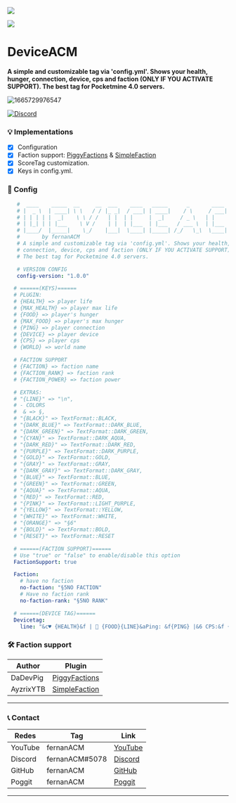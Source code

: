 [![](https://poggit.pmmp.io/shield.state/DeviceACM)](https://poggit.pmmp.io/p/DeviceACM)

[![](https://poggit.pmmp.io/shield.api/DeviceACM)](https://poggit.pmmp.io/p/DeviceACM)

# DeviceACM

**A simple and customizable tag via 'config.yml'. Shows your health, hunger, connection, device, cps and faction (ONLY IF YOU ACTIVATE SUPPORT). The best tag for Pocketmine 4.0 servers.**

![1665729976547](https://user-images.githubusercontent.com/83558341/195784419-7efde11a-f0f0-4dc2-ad3c-69616cbfb611.png)

<a href="https://discord.gg/YyE9XFckqb"><img src="https://img.shields.io/discord/837701868649709568?label=discord&color=7289DA&logo=discord" alt="Discord" /></a>

### 💡 Implementations
* [X] Configuration
* [x] Faction support: [PiggyFactions](https://github.com/DaPigGuy/PiggyFactions) & [SimpleFaction](https://github.com/AyzrixYTB/SimpleFaction)
* [x] ScoreTag customization.
* [x] Keys in config.yml.

### 💾 Config 
```yaml
   #  ____    _____  __     __  ___    ____   _____      _       ____   __  __ 
   # |  _ \  | ____| \ \   / / |_ _|  / ___| | ____|    / \     / ___| |  \/  |
   # | | | | |  _|    \ \ / /   | |  | |     |  _|     / _ \   | |     | |\/| |
   # | |_| | | |___    \ V /    | |  | |___  | |___   / ___ \  | |___  | |  | |
   # |____/  |_____|    \_/    |___|  \____| |_____| /_/   \_\  \____| |_|  |_|
   #       by fernanACM
   # A simple and customizable tag via 'config.yml'. Shows your health, hunger, 
   # connection, device, cps and faction (ONLY IF YOU ACTIVATE SUPPORT). 
   # The best tag for Pocketmine 4.0 servers.

   # VERSION CONFIG
   config-version: "1.0.0"

  # ======(KEYS)======
  # PLUGIN:
  # {HEALTH} => player life
  # {MAX_HEALTH} => player max life
  # {FOOD} => player's hunger
  # {MAX_FOOD} => player's max hunger
  # {PING} => player connection
  # {DEVICE} => player device
  # {CPS} => player cps
  # {WORLD} => world name

  # FACTION SUPPORT
  # {FACTION} => faction name
  # {FACTION_RANK} => faction rank
  # {FACTION_POWER} => faction power

  # EXTRAS:
  # "{LINE}" => "\n",
  # - COLORS
  #  & => §,
  # "{BLACK}" => TextFormat::BLACK,
  # "{DARK_BLUE}" => TextFormat::DARK_BLUE,
  # "{DARK_GREEN}" => TextFormat::DARK_GREEN,
  # "{CYAN}" => TextFormat::DARK_AQUA,
  # "{DARK_RED}" => TextFormat::DARK_RED,
  # "{PURPLE}" => TextFormat::DARK_PURPLE,
  # "{GOLD}" => TextFormat::GOLD,
  # "{GRAY}" => TextFormat::GRAY,
  # "{DARK_GRAY}" => TextFormat::DARK_GRAY,
  # "{BLUE}" => TextFormat::BLUE,
  # "{GREEN}" => TextFormat::GREEN,
  # "{AQUA}" => TextFormat::AQUA,
  # "{RED}" => TextFormat::RED,
  # "{PINK}" => TextFormat::LIGHT_PURPLE,
  # "{YELLOW}" => TextFormat::YELLOW,
  # "{WHITE}" => TextFormat::WHITE,
  # "{ORANGE}" => "§6"
  # "{BOLD}" => TextFormat::BOLD,
  # "{RESET}" => TextFormat::RESET

  # ======(FACTION SUPPORT)======
  # Use "true" or "false" to enable/disable this option
  FactionSupport: true

  Faction:
    # have no faction
    no-faction: "§5NO FACTION"
    # Have no faction rank
    no-faction-rank: "§5NO RANK"

  # ======(DEVICE TAG)======
  Devicetag:
    line: "&c♥ {HEALTH}&f |  {FOOD}{LINE}&aPing: &f{PING} |&6 CPS:&f {CPS} |&b {DEVICE}{LINE}&cFaction: &a{FACTION}&f | &cPower:&a {FACTION_POWER}&f | &cRank:&a    {FACTION_RANK}"
```
### 🛠 Faction support
| Author | Plugin |
| -------|---------|
| DaDevPig | [PiggyFactions](https://github.com/DaPigGuy/PiggyFactions) |
| AyzrixYTB | [SimpleFaction](https://github.com/AyzrixYTB/SimpleFaction) |
***

### 📞 Contact
| Redes | Tag | Link |
|-------|-------------|------|
| YouTube | fernanACM | [YouTube](https://www.youtube.com/channel/UC-M5iTrCItYQBg5GMuX5ySw) | 
| Discord | fernanACM#5078 | [Discord](https://discord.gg/YyE9XFckqb) |
| GitHub | fernanACM | [GitHub](https://github.com/fernanACM)
| Poggit | fernanACM | [Poggit](https://poggit.pmmp.io/ci/fernanACM)
****
